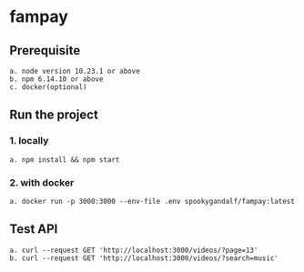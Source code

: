 # fampay

## Prerequisite
    a. node version 10.23.1 or above
    b. npm 6.14.10 or above
    c. docker(optional)
    
## Run the project

### 1. locally
    a. npm install && npm start
    
### 2. with docker
    a. docker run -p 3000:3000 --env-file .env spookygandalf/fampay:latest
    
## Test API
    a. curl --request GET 'http://localhost:3000/videos/?page=13'
    b. curl --request GET 'http://localhost:3000/videos/?search=music'
